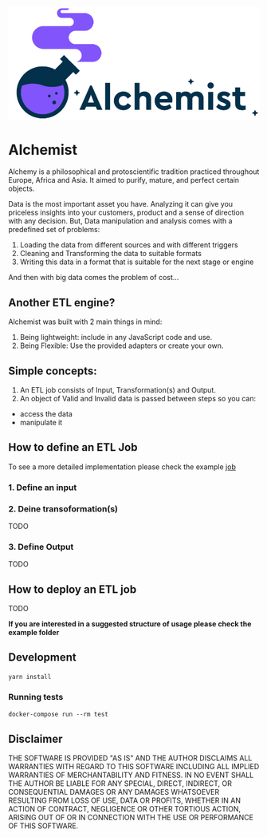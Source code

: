 ![Alchemist](./alchemist.png)

# Alchemist
Alchemy is a philosophical and protoscientific tradition practiced throughout Europe, Africa and Asia. It aimed to purify, mature, and perfect certain objects.

Data is the most important asset you have. Analyzing it can give you priceless insights into your customers, product and a sense of direction with any decision. But, Data manipulation and analysis comes with a predefined set of problems:

1. Loading the data from different sources and with different triggers
2. Cleaning and Transforming the data to suitable formats
3. Writing this data in a format that is suitable for the next stage or engine

And then with big data comes the problem of cost...


## Another ETL engine?

Alchemist was built with 2 main things in mind:
1. Being lightweight: include in any JavaScript code and use.
2. Being Flexible: Use the provided adapters or create your own.

## Simple concepts:
1. An ETL job consists of Input, Transformation(s) and Output.
2. An object of Valid and Invalid data is passed between steps so you can:
  - access the data
  - manipulate it

## How to define an ETL Job
To see a more detailed implementation please check the example [job](example/app/services/pintpoint_service.js)
### 1. Define an input


### 2. Deine transoformation(s)
TODO

### 3. Define Output
TODO

## How to deploy an ETL job
TODO


**If you are interested in a suggested structure of usage please check the example folder**

## Development
```
yarn install
```
### Running tests
```
docker-compose run --rm test
```

## Disclaimer
THE SOFTWARE IS PROVIDED "AS IS" AND THE AUTHOR DISCLAIMS ALL WARRANTIES WITH REGARD TO THIS SOFTWARE INCLUDING ALL IMPLIED WARRANTIES OF MERCHANTABILITY AND FITNESS. IN NO EVENT SHALL THE AUTHOR BE LIABLE FOR ANY SPECIAL, DIRECT, INDIRECT, OR CONSEQUENTIAL DAMAGES OR ANY DAMAGES WHATSOEVER RESULTING FROM LOSS OF USE, DATA OR PROFITS, WHETHER IN AN ACTION OF CONTRACT, NEGLIGENCE OR OTHER TORTIOUS ACTION, ARISING OUT OF OR IN CONNECTION WITH THE USE OR PERFORMANCE OF THIS SOFTWARE.
